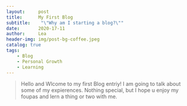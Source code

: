 ```yaml
---
layout:     post
title:      My First Blog
subtitle:    "\"Why am I starting a blog?\""
date:       2020-17-11
author:     Lea
header-img: img/post-bg-coffee.jpeg
catalog: true
tags:
    - Blog
    - Personal Growth
    - Learning
---
```


> Hello and Wlcome to my first Blog entriy!
I am going to talk about some of my expierences. Nothing special, but I hope u enjoy my foupas and lern a thing or two with me. 


